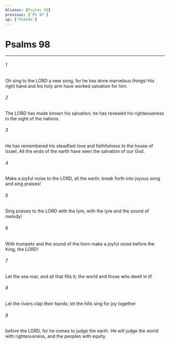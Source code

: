 ```yaml
---
Aliases: [Psalms 98]
previous: ['Ps 97']
up: ['Psalms']
---
```

# Psalms 98

***

 

###### 1 
Oh sing to the LORD a new song, 
 for he has done marvelous things! 
 His right hand and his holy arm 
 have worked salvation for him. 
 
 

###### 2 
The LORD has made known his salvation; 
 he has revealed his righteousness in the sight of the nations. 
 
 

###### 3 
He has remembered his steadfast love and faithfulness 
 to the house of Israel. 
 All the ends of the earth have seen 
 the salvation of our God.
 
 

###### 4 
Make a joyful noise to the LORD, all the earth; 
 break forth into joyous song and sing praises! 
 
 

###### 5 
Sing praises to the LORD with the lyre, 
 with the lyre and the sound of melody! 
 
 

###### 6 
With trumpets and the sound of the horn 
 make a joyful noise before the King, the LORD!
 
 

###### 7 
Let the sea roar, and all that fills it; 
 the world and those who dwell in it! 
 
 

###### 8 
Let the rivers clap their hands; 
 let the hills sing for joy together 
 
 

###### 9 
before the LORD, for he comes 
 to judge the earth. 
 He will judge the world with righteousness, 
 and the peoples with equity.
 
